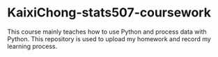 # KaixiChong-stats507-coursework
This course mainly teaches how to use Python and process data with Python. This repository is used to upload my homework and record my learning process.